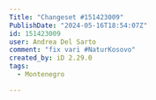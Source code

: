 ```yaml
---
Title: "Changeset #151423009"
PublishDate: "2024-05-16T18:54:07Z"
id: 151423009
user: Andrea Del Sarto
comment: "fix vari #NaturKosovo"
created_by: iD 2.29.0
tags:
  - Montenegro

---
```

